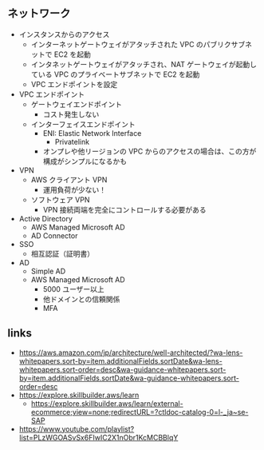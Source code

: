 ## ネットワーク

- インスタンスからのアクセス
  - インターネットゲートウェイがアタッチされた VPC のパブリクサブネットで EC2 を起動
  - インタネットゲートウェイがアタッチされ、NAT ゲートウェイが起動している VPC のプライベートサブネットで EC2 を起動
  - VPC エンドポイントを設定
- VPC エンドポイント
  - ゲートウェイエンドポイント
    - コスト発生しない
  - インターフェイスエンドポイント
    - ENI: Elastic Network Interface
      - Privatelink
    - オンプレや他リージョンの VPC からのアクセスの場合は、この方が構成がシンプルになるかも
- VPN
  - AWS クライアント VPN
    - 運用負荷が少ない！
  - ソフトウェア VPN
    - VPN 接続両端を完全にコントロールする必要がある
- Active Directory
  - AWS Managed Microsoft AD
  - AD Connector
- SSO
  - 相互認証（証明書）
- AD
  - Simple AD
  - AWS Managed Microsoft AD
    - 5000 ユーザー以上
    - 他ドメインとの信頼関係
    - MFA

## links

- https://aws.amazon.com/jp/architecture/well-architected/?wa-lens-whitepapers.sort-by=item.additionalFields.sortDate&wa-lens-whitepapers.sort-order=desc&wa-guidance-whitepapers.sort-by=item.additionalFields.sortDate&wa-guidance-whitepapers.sort-order=desc
- https://explore.skillbuilder.aws/learn
  - https://explore.skillbuilder.aws/learn/external-ecommerce;view=none;redirectURL=?ctldoc-catalog-0=l-_ja~se-SAP
- https://www.youtube.com/playlist?list=PLzWGOASvSx6FIwIC2X1nObr1KcMCBBlqY
